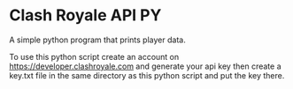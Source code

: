 # Clash Royale API PY

A simple python program that prints player data.

To use this python script create an account on https://developer.clashroyale.com and generate your api key then create 
a key.txt file in the same directory as this python script and put the key there.
